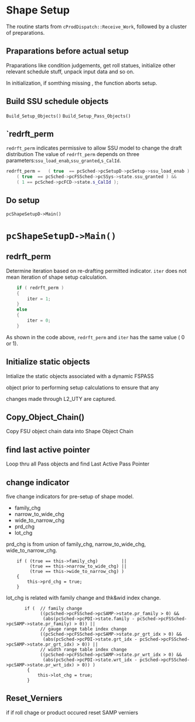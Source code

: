 # Shape Setup

The routine starts from `cProdDispatch::Receive_Work`, followed by a cluster of preparations.

## Praparations before actual setup

Praparations like condition judgements, get roll statues, initialize other relevant schedule stuff, unpack input data and so on.

In initialization, if somthing missing , the function aborts setup.

## Build SSU schedule objects

`Build_Setup_Objects()`
`Build_Setup_Pass_Objects()`


## `redrft_perm
`redrft_perm` indicates permissive to allow SSU model to change the draft distribution
The value of `redrft_perm` depends on three parameters:`ssu_load_enab`,`ssu_granted`,`s_CalId`.
```c++
redrft_perm =   ( true  == pcSched->pcSetupD->pcSetup->ssu_load_enab ) &&
    ( true  == pcSched->pcFSSched->pcSSys->state.ssu_granted ) &&
    ( 1 == pcSched->pcFCD->state.s_CalId );
```

## Do setup
`pcShapeSetupD->Main()` 


# `pcShapeSetupD->Main()`

## redrft_perm
Determine iteration based on re-drafting permitted indicator.
`iter` does not mean iteration of shape setup calculation.

```c++
    if ( redrft_perm )
    {
        iter = 1;
    }
    else
    {
        iter = 0;
    }
```
As shown in the code above, `redrft_perm` and `iter` has the same value ( 0 or 1).


## Initialize static objects

Intialize the static objects associated with a dynamic FSPASS

object prior to performing setup calculations to ensure that any

changes made through L2_UTY are captured.

## Copy_Object_Chain()

Copy FSU object chain data into Shape Object Chain


## find last active pointer

Loop thru all Pass objects and find Last Active Pass Pointer

## change indicator

five change indicators for pre-setup of shape model.

- family_chg
- narrow_to_wide_chg
- wide_to_narrow_chg
- prd_chg
- lot_chg

prd_chg is from union of family_chg, narrow_to_wide_chg, wide_to_narrow_chg.
```
    if ( (true == this->family_chg)         || 
         (true == this->narrow_to_wide_chg) || 
         (true == this->wide_to_narrow_chg) )
    {
        this->prd_chg = true;
    }
```

lot_chg is related with family change and thk&wid index change. 
```
       if (  // family change
             ((pcSched->pcFSSched->pcSAMP->state.pr_family > 0) &&
              (abs(pcSched->pcPDI->state.family - pcSched->pcFSSched->pcSAMP->state.pr_family) > 0)) ||
             // gauge range table index change
             ((pcSched->pcFSSched->pcSAMP->state.pr_grt_idx > 0) &&
              (abs(pcSched->pcPDI->state.grt_idx - pcSched->pcFSSched->pcSAMP->state.pr_grt_idx) > 0)) ||
             // width range table index change
             ((pcSched->pcFSSched->pcSAMP->state.pr_wrt_idx > 0) &&
              (abs(pcSched->pcPDI->state.wrt_idx - pcSched->pcFSSched->pcSAMP->state.pr_wrt_idx) > 0)) )
        {
            this->lot_chg = true;
        }
```

## Reset_Verniers
if if roll chage or product occured reset SAMP verniers

